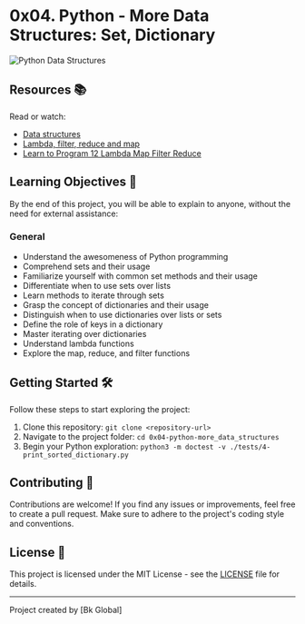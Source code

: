 # 0x04. Python - More Data Structures: Set, Dictionary

![Python Data Structures](python_data_structures.png)

## Resources 📚

Read or watch:

- [Data structures](https://docs.python.org/3/tutorial/datastructures.html)
- [Lambda, filter, reduce and map](https://python-course.eu/advanced-python/lambda-filter-reduce-map.php)
- [Learn to Program 12 Lambda Map Filter Reduce](https://www.youtube.com/watch?v=1GAC6KQUPeg)

## Learning Objectives 🚀

By the end of this project, you will be able to explain to anyone, without the need for external assistance:

### General

- Understand the awesomeness of Python programming
- Comprehend sets and their usage
- Familiarize yourself with common set methods and their usage
- Differentiate when to use sets over lists
- Learn methods to iterate through sets
- Grasp the concept of dictionaries and their usage
- Distinguish when to use dictionaries over lists or sets
- Define the role of keys in a dictionary
- Master iterating over dictionaries
- Understand lambda functions
- Explore the map, reduce, and filter functions

## Getting Started 🛠️

Follow these steps to start exploring the project:

1. Clone this repository: `git clone <repository-url>`
2. Navigate to the project folder: `cd 0x04-python-more_data_structures`
3. Begin your Python exploration: `python3 -m doctest -v ./tests/4-print_sorted_dictionary.py`

## Contributing 🤝

Contributions are welcome! If you find any issues or improvements, feel free to create a pull request. Make sure to adhere to the project's coding style and conventions.

## License 📜

This project is licensed under the MIT License - see the [LICENSE](LICENSE) file for details.

---
Project created by [Bk Global]
